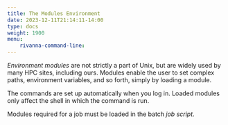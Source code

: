 ```yaml
---
title: The Modules Environment
date: 2023-12-11T21:14:11-14:00
type: docs 
weight: 1900
menu: 
    rivanna-command-line:
---
```


_Environment modules_ are not strictly a part of Unix, but are widely used by many HPC sites, including ours.  Modules enable the user to set complex paths, environment variables, and so forth, simply by loading a module.

The commands are set up automatically when you log in.  Loaded modules only affect the shell in which the command is run.

Modules required for a job must be loaded in the batch _job script_.

